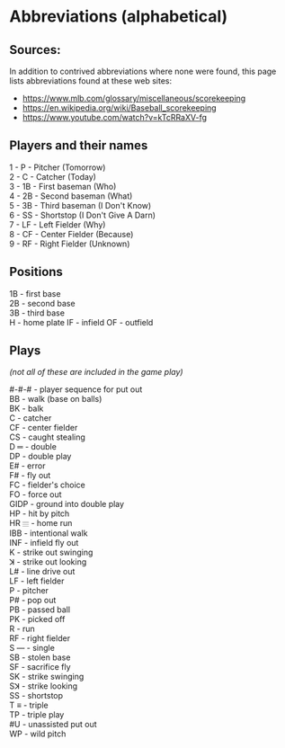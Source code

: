 # Abbreviations (alphabetical)

## Sources:

In addition to contrived abbreviations where none were found, this page lists abbreviations found at these web sites:

- https://www.mlb.com/glossary/miscellaneous/scorekeeping
- https://en.wikipedia.org/wiki/Baseball_scorekeeping
- https://www.youtube.com/watch?v=kTcRRaXV-fg

## Players and their names

1 - P - Pitcher (Tomorrow)  
2 - C - Catcher (Today)  
3 - 1B - First baseman (Who)  
4 - 2B - Second baseman (What)  
5 - 3B - Third baseman (I Don't Know)  
6 - SS - Shortstop  (I Don't Give A Darn)  
7 - LF - Left Fielder (Why)  
8 - CF - Center Fielder (Because)  
9 - RF - Right Fielder (Unknown)  

## Positions

1B - first base  
2B - second base  
3B - third base  
H -  home plate 
IF - infield
OF - outfield

## Plays

*(not all of these are included in the game play)*

#-#-# - player sequence for put out  
BB - walk (base on balls)  
BK - balk  
C - catcher  
CF - center fielder  
CS - caught stealing  
D ═ - double  
DP - double play  
E# - error  
F# - fly out  
FC - fielder's choice  
FO - force out  
GIDP - ground into double play  
HP - hit by pitch  
HR 𝄙 - home run  
IBB - intentional walk  
INF - infield fly out  
K - strike out swinging  
ꓘ - strike out looking  
L# - line drive out  
LF - left fielder  
P - pitcher  
P# - pop out  
PB - passed ball  
PK - picked off  
R - run  
RF - right fielder  
S ― - single  
SB - stolen base  
SF - sacrifice fly  
SK - strike swinging  
Sꓘ - strike looking  
SS - shortstop  
T ≡ - triple  
TP - triple play  
#U - unassisted put out  
WP - wild pitch  

